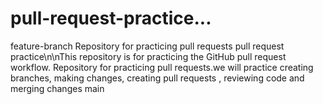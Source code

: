 # pull-request-practice...

feature-branch
Repository for practicing pull requests
pull request practice\n\nThis repository is for practicing the GitHub pull request workflow.
Repository for practicing pull requests.we will practice creating branches, making changes, creating pull requests , reviewing code and merging changes
main
